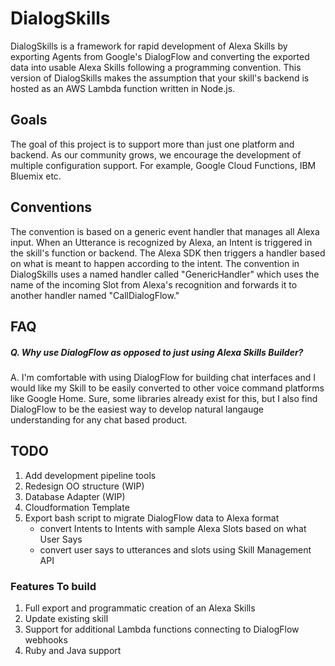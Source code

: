 # DialogSkills
DialogSkills is a framework for rapid development of Alexa Skills by exporting Agents from Google's DialogFlow and converting the exported data into usable Alexa Skills following a programming convention. This version of DialogSkills makes the assumption that your skill's backend is hosted as an AWS Lambda function written in Node.js.

## Goals
The goal of this project is to support more than just one platform and backend. As our community grows, we encourage the development of multiple configuration support. For example, Google Cloud Functions, IBM Bluemix etc.

## Conventions
The convention is based on a generic event handler that manages all Alexa input. When an Utterance is recognized by Alexa, an Intent is triggered in the skill's function or backend. The Alexa SDK then triggers a handler based on what is meant to happen according to the intent. The convention in DialogSkills uses a named handler called "GenericHandler" which uses the name of the incoming Slot from Alexa's recognition and forwards it to another handler named "CallDialogFlow." 

## FAQ
##### Q. Why use DialogFlow as opposed to just using Alexa Skills Builder?
A. I'm comfortable with using DialogFlow for building chat interfaces and I would like my Skill to be easily converted to other voice command platforms like Google Home. Sure, some libraries already exist for this, but I also find DialogFlow to be the easiest way to develop natural langauge understanding for any chat based product.

## TODO
1. Add development pipeline tools
3. Redesign OO structure (WIP)
4. Database Adapter (WIP)
5. Cloudformation Template
6. Export bash script to migrate DialogFlow data to Alexa format
    - convert Intents to Intents with sample Alexa Slots based on what User Says
    - convert user says to utterances and slots using Skill Management API

### Features To build
1. Full export and programmatic creation of an Alexa Skills
2. Update existing skill
3. Support for additional Lambda functions connecting to DialogFlow webhooks
4. Ruby and Java support
